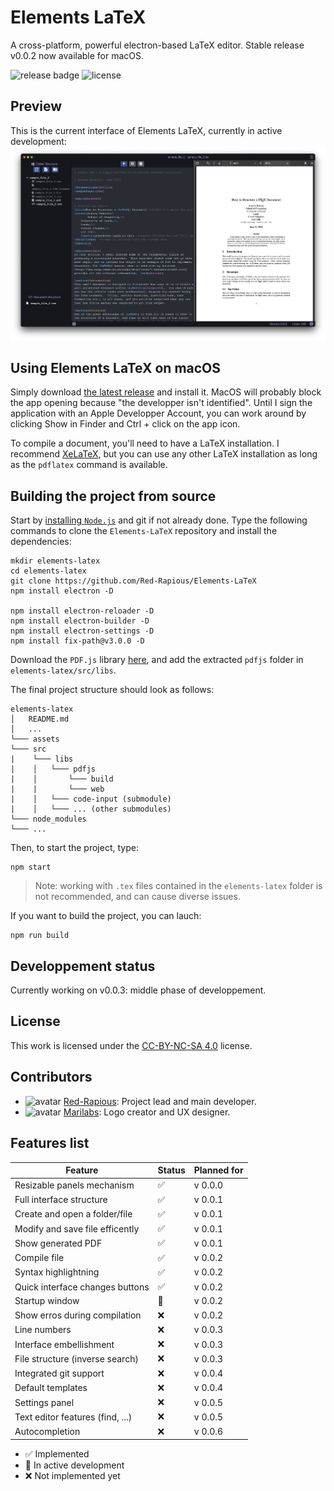 # Elements LaTeX
A cross-platform, powerful electron-based LaTeX editor. Stable release v0.0.2 now available for macOS.

![release badge](https://img.shields.io/github/v/release/red-rapious/elements-latex.svg)
<img src="https://licensebuttons.net/l/by-nc-sa/4.0/88x31.png" alt="license" height="20px"/>

## Preview
This is the current interface of Elements LaTeX, currently in active development:
![Current interface screenshot](/assets/screenshots/current_screenshot.png)

## Using Elements LaTeX on macOS
Simply download [the latest release](https://github.com/Red-Rapious/Elements-LaTeX/releases) and install it. MacOS will probably block the app opening because "the developper isn't identified". Until I sign the application with an Apple Developper Account, you can work around by clicking Show in Finder and Ctrl + click on the app icon.

To compile a document, you'll need to have a LaTeX installation. I recommend [XeLaTeX](https://www.tug.org/xelatex/), but you can use any other LaTeX installation as long as the `pdflatex` command is available.

## Building the project from source
Start by [installing `Node.js`](https://nodejs.org/en/download/) and git if not already done. Type the following commands to clone the `Elements-LaTeX` repository and install the dependencies:

```
mkdir elements-latex
cd elements-latex
git clone https://github.com/Red-Rapious/Elements-LaTeX
npm install electron -D

npm install electron-reloader -D
npm install electron-builder -D
npm install electron-settings -D
npm install fix-path@v3.0.0 -D
```

Download the `PDF.js` library [here](https://github.com/mozilla/pdf.js/releases/download/v2.14.305/pdfjs-2.14.305-dist.zip), and add the extracted `pdfjs` folder in `elements-latex/src/libs`.

The final project structure should look as follows:

```
elements-latex
│   README.md
│   ...   
└─── assets
└─── src
|    └─── libs
|    │   └─── pdfjs
|    │       └─── build
|    |       └─── web
|    │   └─── code-input (submodule)
|    │   └─── ... (other submodules)
└─── node_modules
└─── ...
```

Then, to start the project, type:

```
npm start
```

> Note: working with `.tex` files contained in the `elements-latex` folder is not recommended, and can cause diverse issues.

If you want to build the project, you can lauch:

```
npm run build
```

## Developpement status
Currently working on v0.0.3: middle phase of developpement.

## License
This work is licensed under the [CC-BY-NC-SA 4.0](https://creativecommons.org/licenses/by-nc-sa/4.0/) license.

## Contributors
- <img src="https://github.com/Red-Rapious.png" alt="avatar" height="15px"/>  [Red-Rapious](https://github.com/Red-Rapious): Project lead and main developer.
- <img src="https://github.com/Marilabs.png" alt="avatar" height="15px"/>   [Marilabs](https://github.com/marilabs): Logo creator and UX designer.

## Features list
| Feature | Status | Planned for |
| ------- | ------ | ----------- |
| Resizable panels mechanism | :white_check_mark: | v 0.0.0 |
| Full interface structure | :white_check_mark: | v 0.0.1 |
| Create and open a folder/file | :white_check_mark: | v 0.0.1 |
| Modify and save file efficently | :white_check_mark: | v 0.0.1 |
| Show generated PDF | :white_check_mark: | v 0.0.1 |
| Compile file | :white_check_mark: | v 0.0.2 |
| Syntax highlightning | :white_check_mark: | v 0.0.2 |
| Quick interface changes buttons | :white_check_mark: | v 0.0.2 |
| Startup window | :large_orange_diamond: | v 0.0.2 |
| Show erros during compilation | :x: | v 0.0.2 |
| Line numbers | :x: | v 0.0.3 |
| Interface embellishment | :x: | v 0.0.3 |
| File structure (inverse search) | :x: | v 0.0.3 |
| Integrated git support | :x: | v 0.0.4 |
| Default templates | :x: | v 0.0.4 |
| Settings panel | :x: | v 0.0.5 |
| Text editor features (find, ...) | :x: | v 0.0.5 |
| Autocompletion | :x: | v 0.0.6 |


- :white_check_mark: Implemented
- :large_orange_diamond: In active development
- :x: Not implemented yet